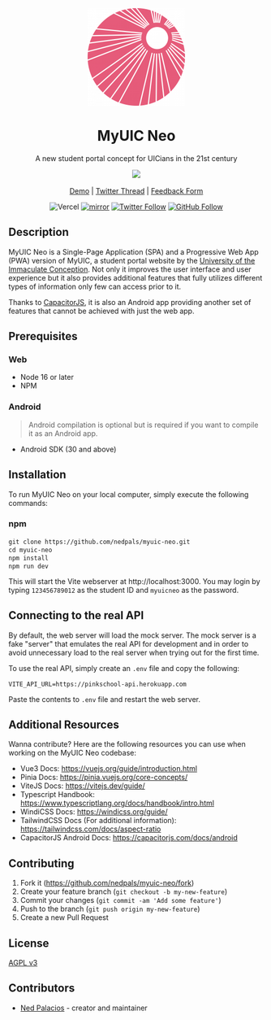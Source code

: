 <div align="center">
  <p><img src="./public/icons/icon-192x192.png" /></p>
  <h1>MyUIC Neo</h1>
  <p>A new student portal concept for UICians in the 21st century</p>
  <p><img src="https://pbs.twimg.com/media/FO8ZdXvUYAEpgGu?format=jpg&name=large" /></p>

[Demo](https://myuic.nedpals.xyz) |
[Twitter Thread](https://twitter.com/npned/status/1508455998234587140?s=20&t=_ApTg0r4DMKFbSM8QWeqnA) |
[Feedback Form](https://forms.gle/XnE2XuEGi9FdcYt5A)


![Vercel](https://vercelbadge.vercel.app/api/nedpals/myuic-neo)
[![mirror](https://github.com/nedpals/myuic-neo/actions/workflows/ci.yml/badge.svg)](https://github.com/nedpals/myuic-neo/actions/workflows/ci.yml)
[![Twitter Follow](https://img.shields.io/twitter/follow/npned?style=social&logo=twitter)](https://twitter.com/npned) 
[![GitHub Follow](https://img.shields.io/github/followers/nedpals?style=social&logo=github)](https://github.com/nedpals)
</div>

## Description
MyUIC Neo is a Single-Page Application (SPA) and a Progressive Web App (PWA) version of MyUIC, a student portal website by the [University of the Immaculate Conception](https://uic.edu.ph). Not only it improves the user interface and user experience but it also provides additional features that fully utilizes different types of information only few can access prior to it.

Thanks to [CapacitorJS](https://capacitorjs.com), it is also an Android app providing another set of features that cannot be achieved with just the web app.

## Prerequisites
### Web
- Node 16 or later
- NPM

### Android
> Android compilation is optional but is required if you want to compile it as an Android app.
- Android SDK (30 and above)

## Installation
To run MyUIC Neo on your local computer, simply execute the following commands:

### npm
```
git clone https://github.com/nedpals/myuic-neo.git
cd myuic-neo
npm install
npm run dev
```

This will start the Vite webserver at http://localhost:3000. You may login by typing `123456789012` as the student ID and `myuicneo` as the password.

## Connecting to the real API
By default, the web server will load the mock server. The mock server is a fake "server" that emulates the real API for development and in order to avoid unnecessary load to the real server when trying out for the first time.

To use the real API, simply create an `.env` file and copy the following:
```
VITE_API_URL=https://pinkschool-api.herokuapp.com
```

Paste the contents to `.env` file and restart the web server.

## Additional Resources
Wanna contribute? Here are the following resources you can use when working on the MyUIC Neo codebase:
- Vue3 Docs: https://vuejs.org/guide/introduction.html
- Pinia Docs: https://pinia.vuejs.org/core-concepts/
- ViteJS Docs: https://vitejs.dev/guide/
- Typescript Handbook: https://www.typescriptlang.org/docs/handbook/intro.html
- WindiCSS Docs: https://windicss.org/guide/
- TailwindCSS Docs (For additional information): https://tailwindcss.com/docs/aspect-ratio
- CapacitorJS Android Docs: https://capacitorjs.com/docs/android

## Contributing
1. Fork it (<https://github.com/nedpals/myuic-neo/fork>)
2. Create your feature branch (`git checkout -b my-new-feature`)
3. Commit your changes (`git commit -am 'Add some feature'`)
4. Push to the branch (`git push origin my-new-feature`)
5. Create a new Pull Request

## License
[AGPL v3](LICENSE)

## Contributors
- [Ned Palacios](https://github.com/nedpals) - creator and maintainer
